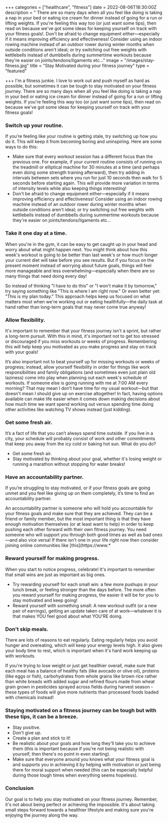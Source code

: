 +++
categories = ["healthcare", "fitness"]
date = 2022-08-06T18:30:00Z
description = " There are so many days when all you feel like doing is taking a nap in your bed or eating ice cream for dinner instead of going for a run or lifting weights. If you're feeling this way too (or just want some tips), then read on because we've got some ideas for keeping yourself on track with your fitness goals!. Don't be afraid to change equipment either—especially if it means improving efficiency and effectiveness! Consider using an indoor rowing machine instead of an outdoor rower during winter months when outside conditions aren't ideal; or try switching out free weights with kettlebells instead of dumbbells during summertime workouts because they're easier on joints/tendons/ligaments etc..."
image = "/images/stay-fitness.jpg"
title = "Stay Motivated during your fitness journey"
type = "featured"

+++
I'm a fitness junkie. I love to work out and push myself as hard as possible, but sometimes it can be tough to stay motivated on your fitness journey. There are so many days when all you feel like doing is taking a nap in your bed or eating ice cream for dinner instead of going for a run or lifting weights. If you're feeling this way too (or just want some tips), then read on because we've got some ideas for keeping yourself on track with your fitness goals!

### Switch up your routine.

If you’re feeling like your routine is getting stale, try switching up how you do it. This will keep it from becoming boring and uninspiring. Here are some ways to do this:

* Make sure that every workout session has a different focus than the previous one. For example, if your current routine consists of running on the treadmill or elliptical machine for 30 minutes at a time (and perhaps even doing some strength training afterward), then try adding in intervals between sets where you run for just 10 seconds then walk for 5 seconds before starting again. This will provide more variation in terms of intensity levels while also keeping things interesting!
* Don't be afraid to change equipment either—especially if it means improving efficiency and effectiveness! Consider using an indoor rowing machine instead of an outdoor rower during winter months when outside conditions aren't ideal; or try switching out free weights with kettlebells instead of dumbbells during summertime workouts because they're easier on joints/tendons/ligaments etc...

### Take it one day at a time.

When you're in the gym, it can be easy to get caught up in your head and worry about what might happen next. You might think about how this week's workout is going to be better than last week's or how much longer your current diet will take before you see results. But if you focus on the present moment instead of worrying about future goals, things will feel more manageable and less overwhelming—especially when there are so many things that need doing every day!

So instead of thinking "I have to do this" or "I won't make it by tomorrow," try saying something like "This is where I am right now." Or even better yet: "This is my plan today." This approach helps keep us focused on what matters most when we're working out or eating healthfully—the daily task at hand rather than long-term goals that may never come true anyway!

### Allow flexibility.

It's important to remember that your fitness journey isn't a sprint, but rather a long-term pursuit. With this in mind, it's important not to get too stressed or discouraged if you miss workouts or weeks of progress. Remembering this will help keep you motivated as you make progress and stay on track with your goals!

It’s also important not to beat yourself up for missing workouts or weeks of progress; instead, allow yourself flexibility in order for things like work responsibilities and family obligations (and sometimes even just plain old laziness) come into play when planning out each week's schedule of workouts. If someone else is going running with me at 7:00 AM every morning? That may mean I don’t have time for my usual workout—but that doesn't mean I should give up on exercise altogether! In fact, having options available can make life easier when it comes down making decisions about how much time we want spend working out versus spending time doing other activities like watching TV shows instead (just kidding).

### Get some fresh air.

It’s a fact of life that you can’t always spend time outside. If you live in a city, your schedule will probably consist of work and other commitments that keep you away from the icy cold or baking hot sun. What do you do?

* Get some fresh air.
* Stay motivated by thinking about your goal, whether it's losing weight or running a marathon without stopping for water breaks!

### Have an accountability partner.

If you’re struggling to stay motivated, or if your fitness goals are going unmet and you feel like giving up on them completely, it’s time to find an accountability partner.

An accountability partner is someone who will hold you accountable for your fitness goals and make sure that they are achieved. They can be a friend or family member, but the most important thing is that they have enough motivation themselves (or at least want to help) in order to keep pushing each other forward with their own fitness journey. You need someone who will support you through both good times as well as bad ones—and also vice versa! If there isn't one in your life right now then consider joining online communities like \[this\](https://www.*

### Reward yourself for making progress.

When you start to notice progress, celebrate! It's important to remember that small wins are just as important as big ones.

* Try rewarding yourself for each small win: a few more pushups in your lunch break, or feeling stronger than the days before. The more often you reward yourself for making progress, the easier it will be for you to stay motivated and keep going!
* Reward yourself with something small: A new workout outfit (or a new pair of earrings), getting an update taken care of at work—whatever it is that makes YOU feel good about what YOU'RE doing.

### Don't skip meals.

There are lots of reasons to eat regularly. Eating regularly helps you avoid hunger and overeating, which will keep your energy levels high. It also gives your body time to rest, which is important when it's hard work keeping up with workouts.

If you're trying to lose weight or just get healthier overall, make sure that each meal has a balance of healthy fats (like avocado or olive oil), proteins (like eggs or fish), carbohydrates from whole grains like brown rice rather than white breads with added sugar and refined flours made from wheat grain grown in pesticides sprayed across fields during harvest season - these types of foods will give more nutrients than processed foods loaded with chemicals instead!

### Staying motivated on a fitness journey can be tough but with these tips, it can be a breeze.

* Stay positive.
* Don't give up.
* Create a plan and stick to it!
* Be realistic about your goals and how long they'll take you to achieve them (this is important because if you're not being realistic with yourself, then there's no point in even starting).
* Make sure that everyone around you knows what your fitness goal is and supports you in achieving it by helping with motivation or just being there for moral support when needed (this can be especially helpful during those tough times when everything seems hopeless).

### Conclusion

Our goal is to help you stay motivated on your fitness journey. Remember, it's not about being perfect or achieving the impossible. It's about taking small steps forward towards a healthier lifestyle and making sure you're enjoying the journey along the way.